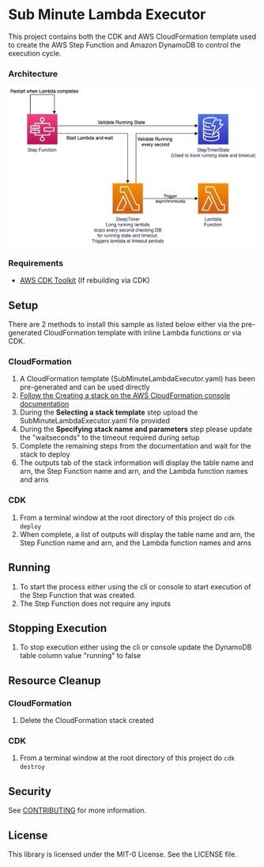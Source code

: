 # Sub Minute Lambda Executor

This project contains both the CDK and AWS CloudFormation template used to create the AWS Step Function and Amazon DynamoDB to control the execution cycle. 

### Architecture
<img alt="Architecture" src="./images/SubMinuteLambdaExecutor.jpg" />

### Requirements
* <a href="https://docs.aws.amazon.com/cdk/latest/guide/cli.html">AWS CDK Toolkit</a> (If rebuilding via CDK)

## Setup
There are 2 methods to install this sample as listed below either via the pre-generated CloudFormation template with inline Lambda functions or via CDK.
### CloudFormation
1. A CloudFormation template (SubMinuteLambdaExecutor.yaml) has been pre-generated and can be used directly
1. <a href="https://docs.aws.amazon.com/AWSCloudFormation/latest/UserGuide/cfn-console-create-stack.html">Follow the Creating a stack on the AWS CloudFormation console documentation</a>
1. During the <b>Selecting a stack template</b> step upload the SubMinuteLambdaExecutor.yaml file provided 
1. During the <b>Specifying stack name and parameters</b> step please update the "waitseconds" to the timeout required during setup
1. Complete the remaining steps from the documentation and wait for the stack to deploy
1. The outputs tab of the stack information will display the table name and arn, the Step Function name and arn, and the Lambda function names and arns
### CDK
1. From a terminal window at the root directory of this project do ```cdk deploy```
1. When complete, a list of outputs will display the table name and arn, the Step Function name and arn, and the Lambda function names and arns

## Running
1. To start the process either using the cli or console to start execution of the Step Function that was created.
1. The Step Function does not require any inputs

## Stopping Execution
1. To stop execution either using the cli or console update the DynamoDB table column value "running" to false

## Resource Cleanup
### CloudFormation
1. Delete the CloudFormation stack created

### CDK
1. From a terminal window at the root directory of this project do ```cdk destroy```

## Security

See [CONTRIBUTING](CONTRIBUTING.md#security-issue-notifications) for more information.

## License

This library is licensed under the MIT-0 License. See the LICENSE file.
